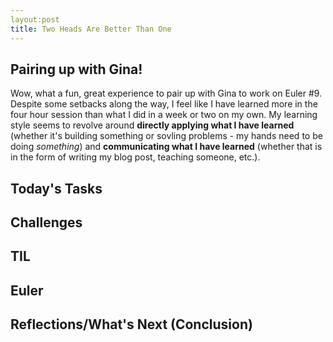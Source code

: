 ```yaml
---
layout:post
title: Two Heads Are Better Than One
---
```


## Pairing up with Gina! 

Wow, what a fun, great experience to pair up with Gina to work on Euler #9. Despite some setbacks along the way, I feel like I have learned more in the four hour session than what I did in a week or two on my own. My learning style seems to revolve around **directly applying what I have learned** (whether it's building something or sovling problems - my hands need to be doing _something_) and **communicating what I have learned** (whether that is in the form of writing my blog post, teaching someone, etc.). 

## Today's Tasks

## Challenges

## TIL

## Euler

## Reflections/What's Next (Conclusion) 
